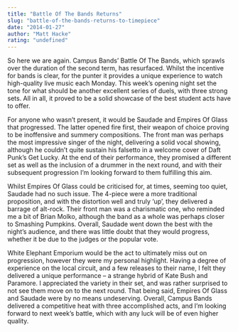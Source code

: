 ```yaml
---
title: "Battle Of The Bands Returns"
slug: "battle-of-the-bands-returns-to-timepiece"
date: "2014-01-27"
author: "Matt Hacke"
rating: "undefined"
---
```


So here we are again. Campus Bands’ Battle Of The Bands, which sprawls over the duration of the second term, has resurfaced. Whilst the incentive for bands is clear, for the punter it provides a unique experience to watch high-quality live music each Monday. This week’s opening night set the tone for what should be another excellent series of duels, with three strong sets. All in all, it proved to be a solid showcase of the best student acts have to offer.

For anyone who wasn’t present, it would be Saudade and Empires Of Glass that progressed. The latter opened fire first, their weapon of choice proving to be inoffensive and summery compositions. The front man was perhaps the most impressive singer of the night, delivering a solid vocal showing, although he couldn’t quite sustain his falsetto in a welcome cover of Daft Punk’s Get Lucky. At the end of their performance, they promised a different set as well as the inclusion of a drummer in the next round, and with their subsequent progression I’m looking forward to them fulfilling this aim.

Whilst Empires Of Glass could be criticised for, at times, seeming too quiet, Saudade had no such issue. The 4-piece were a more traditional proposition, and with the distortion well and truly ‘up’, they delivered a barrage of alt-rock. Their front man was a charismatic one, who reminded me a bit of Brian Molko, although the band as a whole was perhaps closer to Smashing Pumpkins. Overall, Saudade went down the best with the night’s audience, and there was little doubt that they would progress, whether it be due to the judges or the popular vote.

White Elephant Emporium would be the act to ultimately miss out on progression, however they were my personal highlight. Having a degree of experience on the local circuit, and a few releases to their name, I felt they delivered a unique performance – a strange hybrid of Kate Bush and Paramore. I appreciated the variety in their set, and was rather surprised to not see them move on to the next round. That being said, Empires Of Glass and Saudade were by no means undeserving. Overall, Campus Bands delivered a competitive heat with three accomplished acts, and I’m looking forward to next week’s battle, which with any luck will be of even higher quality.
